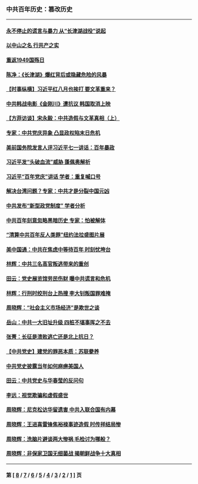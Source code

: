 ### 中共百年历史：篡改历史
---
#### [永不停止的谎言与暴力 从“长津湖战役”说起](../../pages/nf1176115/n13494094.md?05270430) 
#### [以中山之名 行共产之实](../../pages/nf1176115/n13346437.md?05270430) 
#### [重返1949国殇日](../../pages/nf1176115/n13346372.md?05270430) 
#### [陈净：《长津湖》爆红背后或隐藏危险的风暴](../../pages/nf1176115/n13314364.md?05270430) 
#### [【时事纵横】习近平红八月也挨打 要文革重来？](../../pages/nf1176115/n13231393.md?05270430) 
#### [中共韩战电影《金刚川》遭抗议 韩国取消上映](../../pages/nf1176115/n13219114.md?05270430) 
#### [【方菲访谈】宋永毅：中共造假与文革真相（上）](../../pages/nf1176115/n13200760.md?05270430) 
#### [专家：中共党庆异象 凸显政权陷末日危机](../../pages/nf1176115/n13067084.md?05270430) 
#### [美前国务院发言人评习近平七一讲话：百年暴政](../../pages/nf1176115/n13066986.md?05270430) 
#### [习近平发“头破血流”威胁 蓬佩奥解析](../../pages/nf1176115/n13063604.md?05270430) 
#### [习近平“百年党庆”讲话 学者：重复喊口号](../../pages/nf1176115/n13061411.md?05270430) 
#### [解决台湾问题？专家：中共才是分裂中国元凶](../../pages/nf1176115/n13060811.md?05270430) 
#### [中共发布“新型政党制度” 学者分析](../../pages/nf1176115/n13056354.md?05270430) 
#### [中共百年刻意忽略黑暗历史 专家：怕被解体](../../pages/nf1176115/n13056056.md?05270430) 
#### [“清算中共百年反人类罪”纽约法拉盛图片展](../../pages/nf1176115/n13052220.md?05270430) 
#### [美中国通：中共在焦虑中等待百年 时刻忧垮台](../../pages/nf1176115/n13048820.md?05270430) 
#### [林辉：中共三名高官叛逃带来的重创](../../pages/nf1176115/n13035206.md?05270430) 
#### [田云：党史展览馆劳民伤财 曝中共谎言和危机](../../pages/nf1176115/n13033900.md?05270430) 
#### [林辉：行刑时绞刑台上热搜 李大钊叛国罪难掩](../../pages/nf1176115/n13031965.md?05270430) 
#### [周晓辉：“社会主义市场经济”是欺世之谈](../../pages/nf1176115/n13024090.md?05270430) 
#### [岳山：中共一大旧址升级 四桩不堪事挥之不去](../../pages/nf1176115/n13021697.md?05270430) 
#### [张菁：长征是溃败逃亡还是北上抗日？](../../pages/nf1176115/n13020585.md?05270430) 
#### [【中共党史】建党的罪恶本质：苏联豢养](../../pages/nf1176115/n13011888.md?05270430) 
#### [中共党史披露当年如何麻痹美国人](../../pages/nf1176115/n12966400.md?05270430) 
#### [田云：中共党史与华春莹的反问句](../../pages/nf1176115/n12765178.md?05270430) 
#### [李远：视觉欺骗和虚假盛世](../../pages/nf1176115/n12993376.md?05270430) 
#### [周晓辉：尼克松访华留遗害 中共入联合国有内幕](../../pages/nf1176115/n12991422.md?05270430) 
#### [周晓辉：王进喜雷锋焦裕禄事迹造假 时传祥结局惨](../../pages/nf1176115/n12985497.md?05270430) 
#### [周晓辉：洗脑片避谈两大惨祸 毛检讨为哪般？](../../pages/nf1176115/n12971285.md?05270430) 
#### [周晓辉：非保家卫国无细菌战 揭朝鲜战争十大真相](../../pages/nf1176115/n12954161.md?05270430) 

---
#### 第 [ [8](./8.md?05270430) / [7](./7.md?05270430) / [6](./6.md?05270430) / [5](./5.md?05270430) / [4](./4.md?05270430) / [3](./3.md?05270430) / [2](./2.md?05270430) / [1](./1.md?05270430) ] 页
